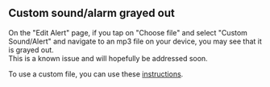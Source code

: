 ## Custom sound/alarm grayed out  
  
On the "Edit Alert" page, if you tap on "Choose file" and select "Custom Sound/Alert" and navigate to an mp3 file on your device, you may see that it is grayed out.  
This is a known issue and will hopefully be addressed soon.  

To use a custom file, you can use these [instructions](./Custom-Alert-Sound.md).  
